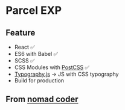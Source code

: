 # Parcel EXP

## Feature

- React ✅
- ES6 with Babel ✅
- SCSS ✅
- CSS Modules with [PostCSS](https://postcss.org/) ✅
- [Typography.js](https://kyleamathews.github.io/typography.js/) -> JS with CSS typography
- Build for production

## From [nomad coder](https://academy.nomadcoders.co/)
